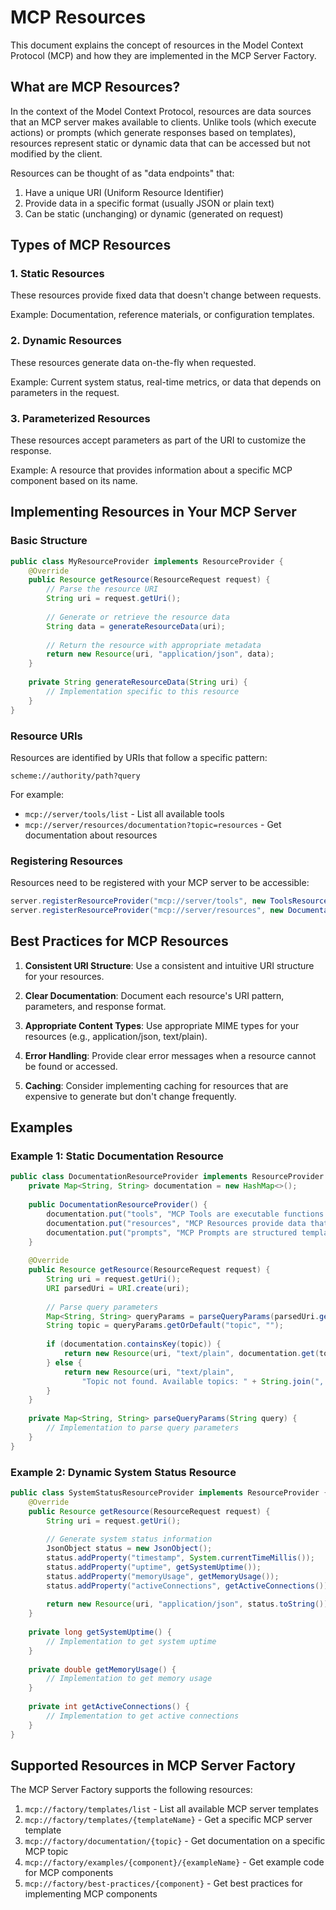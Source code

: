 # MCP Resources

This document explains the concept of resources in the Model Context Protocol (MCP) and how they are implemented in the MCP Server Factory.

## What are MCP Resources?

In the context of the Model Context Protocol, resources are data sources that an MCP server makes available to clients. Unlike tools (which execute actions) or prompts (which generate responses based on templates), resources represent static or dynamic data that can be accessed but not modified by the client.

Resources can be thought of as "data endpoints" that:
1. Have a unique URI (Uniform Resource Identifier)
2. Provide data in a specific format (usually JSON or plain text)
3. Can be static (unchanging) or dynamic (generated on request)

## Types of MCP Resources

### 1. Static Resources
These resources provide fixed data that doesn't change between requests.

Example: Documentation, reference materials, or configuration templates.

### 2. Dynamic Resources
These resources generate data on-the-fly when requested.

Example: Current system status, real-time metrics, or data that depends on parameters in the request.

### 3. Parameterized Resources
These resources accept parameters as part of the URI to customize the response.

Example: A resource that provides information about a specific MCP component based on its name.

## Implementing Resources in Your MCP Server

### Basic Structure

```java
public class MyResourceProvider implements ResourceProvider {
    @Override
    public Resource getResource(ResourceRequest request) {
        // Parse the resource URI
        String uri = request.getUri();
        
        // Generate or retrieve the resource data
        String data = generateResourceData(uri);
        
        // Return the resource with appropriate metadata
        return new Resource(uri, "application/json", data);
    }
    
    private String generateResourceData(String uri) {
        // Implementation specific to this resource
    }
}
```

### Resource URIs

Resources are identified by URIs that follow a specific pattern:

```
scheme://authority/path?query
```

For example:
- `mcp://server/tools/list` - List all available tools
- `mcp://server/resources/documentation?topic=resources` - Get documentation about resources

### Registering Resources

Resources need to be registered with your MCP server to be accessible:

```java
server.registerResourceProvider("mcp://server/tools", new ToolsResourceProvider());
server.registerResourceProvider("mcp://server/resources", new DocumentationResourceProvider());
```

## Best Practices for MCP Resources

1. **Consistent URI Structure**: Use a consistent and intuitive URI structure for your resources.

2. **Clear Documentation**: Document each resource's URI pattern, parameters, and response format.

3. **Appropriate Content Types**: Use appropriate MIME types for your resources (e.g., application/json, text/plain).

4. **Error Handling**: Provide clear error messages when a resource cannot be found or accessed.

5. **Caching**: Consider implementing caching for resources that are expensive to generate but don't change frequently.

## Examples

### Example 1: Static Documentation Resource

```java
public class DocumentationResourceProvider implements ResourceProvider {
    private Map<String, String> documentation = new HashMap<>();
    
    public DocumentationResourceProvider() {
        documentation.put("tools", "MCP Tools are executable functions that perform actions...");
        documentation.put("resources", "MCP Resources provide data that can be accessed by the client...");
        documentation.put("prompts", "MCP Prompts are structured templates that generate responses...");
    }
    
    @Override
    public Resource getResource(ResourceRequest request) {
        String uri = request.getUri();
        URI parsedUri = URI.create(uri);
        
        // Parse query parameters
        Map<String, String> queryParams = parseQueryParams(parsedUri.getQuery());
        String topic = queryParams.getOrDefault("topic", "");
        
        if (documentation.containsKey(topic)) {
            return new Resource(uri, "text/plain", documentation.get(topic));
        } else {
            return new Resource(uri, "text/plain", 
                "Topic not found. Available topics: " + String.join(", ", documentation.keySet()));
        }
    }
    
    private Map<String, String> parseQueryParams(String query) {
        // Implementation to parse query parameters
    }
}
```

### Example 2: Dynamic System Status Resource

```java
public class SystemStatusResourceProvider implements ResourceProvider {
    @Override
    public Resource getResource(ResourceRequest request) {
        String uri = request.getUri();
        
        // Generate system status information
        JsonObject status = new JsonObject();
        status.addProperty("timestamp", System.currentTimeMillis());
        status.addProperty("uptime", getSystemUptime());
        status.addProperty("memoryUsage", getMemoryUsage());
        status.addProperty("activeConnections", getActiveConnections());
        
        return new Resource(uri, "application/json", status.toString());
    }
    
    private long getSystemUptime() {
        // Implementation to get system uptime
    }
    
    private double getMemoryUsage() {
        // Implementation to get memory usage
    }
    
    private int getActiveConnections() {
        // Implementation to get active connections
    }
}
```

## Supported Resources in MCP Server Factory

The MCP Server Factory supports the following resources:

1. `mcp://factory/templates/list` - List all available MCP server templates
2. `mcp://factory/templates/{templateName}` - Get a specific MCP server template
3. `mcp://factory/documentation/{topic}` - Get documentation on a specific MCP topic
4. `mcp://factory/examples/{component}/{exampleName}` - Get example code for MCP components
5. `mcp://factory/best-practices/{component}` - Get best practices for implementing MCP components
